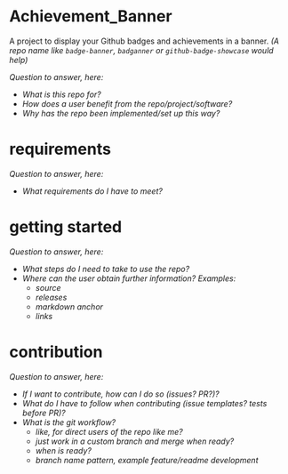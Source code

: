# Achievement_Banner
A project to display your Github badges and achievements in a banner.
*(A repo name like `badge-banner`, `badganner` or `github-badge-showcase` would help)*

*Question to answer, here:*
- *What is this repo for?*
- *How does a user benefit from the repo/project/software?*
- *Why has the repo been implemented/set up this way?*

# requirements
*Question to answer, here:*
- *What requirements do I have to meet?*

# getting started
*Question to answer, here:*
- *What steps do I need to take to use the repo?*
- *Where can the user obtain further information? Examples:*
  - *source*
  - *releases*
  - *markdown anchor*
  - *links*

# contribution
*Question to answer, here:*
- *If I want to contribute, how can I do so (issues? PR?)?*
- *What do I have to follow when contributing (issue templates? tests before PR)?*
- *What is the git workflow?*
  - *like, for direct users of the repo like me?*
  - *just work in a custom branch and merge when ready?*
  - *when is ready?*
  - *branch name pattern, example feature/readme development*
